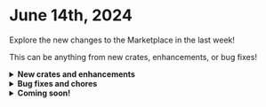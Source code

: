 # June 14th, 2024

Explore the new changes to the Marketplace in the last week!

This can be anything from new crates, enhancements, or bug fixes!

<details>

<summary><strong>New crates and enhancements</strong></summary>

* Document M365 Environment
  * Added support for Hudu
* Document Group Details
  * Support for Hudu

</details>

<details>

<summary><strong>Bug fixes and chores</strong></summary>

* Sync AAD Users to CW Manage Contacts
  * Updated inputs for the subworkflow to create PSA service tickets that were not properly set eg: `CTX.first_name` instead of `CTX.user.first_name`)
* Rewst: User Offboarding
  * Updated the Reset M365 Password action Force Delegated Admin parameter to True to avoid users needing to log in and add Privileged Auth Admin role when the call is made with app permissions.

</details>

<details>

<summary><strong>Coming soon!</strong></summary>

* Rewst: User Offboarding - in testing with customers
  * On-prem AD support
* Document User Details
  * Support for Hudu
* Document Shared Mailbox Details
  * Support for Hudu
* NEW CRATE - Liongard MFA Remediation
  * Liongard detects when MFA is not enabled properly, logs it to a PSA ticket, Rewst enables MFA and updates the ticket.
* NEW CRATE - Billing Count Report Crate
  * Generate a billing report with license counts in 12 different integrations

</details>
